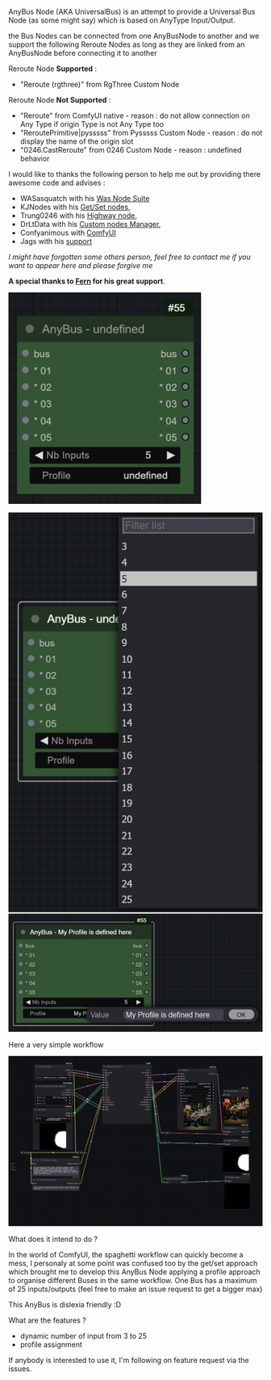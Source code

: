 AnyBus Node (AKA UniversalBus) is an attempt to provide a Universal Bus Node (as some might say) which is based on AnyType Input/Output.

the Bus Nodes can be connected from one AnyBusNode to another and we support the following Reroute Nodes as long as they are linked from an AnyBusNode before connecting it to another

Reroute Node **Supported** :

- "Reroute (rgthree)" from RgThree Custom Node

Reroute Node **Not Supported** :
- "Reroute" from ComfyUI native - reason : do not allow connection on Any Type if origin Type is not Any Type too
- "ReroutePrimitive|pysssss" from Pysssss Custom Node - reason : do not display the name of the origin slot
- "0246.CastReroute" from 0246 Custom Node - reason : undefined behavior

I would like to thanks the following person to help me out by providing there awesome code and advises :
- WASasquatch with his [Was Node Suite](https://github.com/WASasquatch/was-node-suite-comfyui)
- KJNodes with his [Get/Set nodes](https://github.com/kijai/ComfyUI-KJNodes), 
- Trung0246 with his [Highway node](https://github.com/Trung0246/ComfyUI-0246), 
- DrLtData with his [Custom nodes Manager](https://github.com/ltdrdata/ComfyUI-Manager), 
- Confyanimous with [ComfyUI](https://github.com/comfyanonymous/ComfyUI)
- Jags with his [support](https://www.youtube.com/channel/UCLXyz7oWNKx-Dp7Ba4v5ZZg)

*I might have forgotten some others person, feel free to contact me if you want to appear here and please forgive me*

**A special thanks to [Fern](https://www.youtube.com/@ferniclestix) for his great support**.

![AnyBus Node](./docs/img/bus-node.jpeg)

![AnyBus Node - Widtget Qty](./docs/img/bus-node-widget-qty-inputs-outputs.jpeg)
![AnyBus Node - Widtget Profile](./docs/img/bus-node-widget-profile-name.jpeg)

Here a very simple workflow

![AnyBus Node WorkFlow Example](./docs/img/bus-node-workflow-example.png)

What does it intend to do ?

In the world of ComfyUI, the spaghetti workflow can quickly become a mess, I personaly at some point was confused too by the get/set approach which brought me to develop this AnyBus Node applying a profile approach to organise different Buses in the same workflow.
One Bus has a maximum of 25 inputs/outputs (feel free to make an issue request to get a bigger max)

This AnyBus is dislexia friendly :D

What are the features ?

- dynamic number of input from 3 to 25
- profile assignment

If anybody is interested to use it, I'm following on feature request via the issues.
